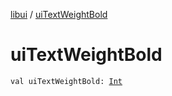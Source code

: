 [libui](index.md) / [uiTextWeightBold](./ui-text-weight-bold.md)

# uiTextWeightBold

`val uiTextWeightBold: `[`Int`](https://kotlinlang.org/api/latest/jvm/stdlib/kotlin/-int/index.html)